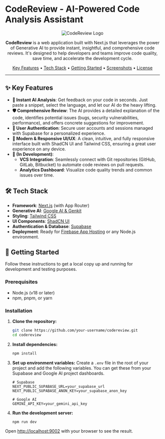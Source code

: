 # CodeReview - AI-Powered Code Analysis Assistant

<div align="center">
  <img src="https://placehold.co/128x128/77B5FE/F0F8FF?text=CR" alt="CodeReview Logo">
</div>

<p align="center">
  <strong>CodeReview</strong> is a web application built with Next.js that leverages the power of Generative AI to provide instant, insightful, and comprehensive code reviews. It's designed to help developers and teams improve code quality, save time, and accelerate the development cycle.
</p>

<p align="center">
  <a href="#-key-features">Key Features</a> •
  <a href="#-tech-stack">Tech Stack</a> •
  <a href="#-getting-started">Getting Started</a> •
  <a href="#-screenshots">Screenshots</a> •
  <a href="#-license">License</a>
</p>

---

## ✨ Key Features

-   **🤖 Instant AI Analysis**: Get feedback on your code in seconds. Just paste a snippet, select the language, and let our AI do the heavy lifting.
-   **🛡️ Comprehensive Review**: The AI provides a detailed explanation of the code, identifies potential issues (bugs, security vulnerabilities, performance), and offers concrete suggestions for improvement.
-   **👤 User Authentication**: Secure user accounts and sessions managed with Supabase for a personalized experience.
-   **🎨 Modern & Responsive UI/UX**: A clean, intuitive, and fully responsive interface built with ShadCN UI and Tailwind CSS, ensuring a great user experience on any device.
-   **🚧 (In Development)**:
    -   **VCS Integration**: Seamlessly connect with Git repositories (GitHub, GitLab, Bitbucket) to automate code reviews on pull requests.
    -   **Analytics Dashboard**: Visualize code quality trends and common issues over time.

## 🛠️ Tech Stack

-   **Framework**: [Next.js](https://nextjs.org/) (with App Router)
-   **Generative AI**: [Google AI & Genkit](https://firebase.google.com/docs/genkit)
-   **Styling**: [Tailwind CSS](https://tailwindcss.com/)
-   **UI Components**: [ShadCN UI](https://ui.shadcn.com/)
-   **Authentication & Database**: [Supabase](https://supabase.io/)
-   **Deployment**: Ready for [Firebase App Hosting](https://firebase.google.com/docs/app-hosting) or any Node.js environment.

## 🚀 Getting Started

Follow these instructions to get a local copy up and running for development and testing purposes.

### Prerequisites

-   Node.js (v18 or later)
-   npm, pnpm, or yarn

### Installation

1.  **Clone the repository:**
    ```bash
    git clone https://github.com/your-username/codereview.git
    cd codereview
    ```

2.  **Install dependencies:**
    ```bash
    npm install
    ```

3.  **Set up environment variables:**
    Create a `.env` file in the root of your project and add the following variables. You can get these from your Supabase and Google AI project dashboards.

    ```env
    # Supabase
    NEXT_PUBLIC_SUPABASE_URL=your_supabase_url
    NEXT_PUBLIC_SUPABASE_ANON_KEY=your_supabase_anon_key

    # Google AI
    GEMINI_API_KEY=your_gemini_api_key
    ```

4.  **Run the development server:**
    ```bash
    npm run dev
    ```

Open [http://localhost:9002](http://localhost:9002) with your browser to see the result.

